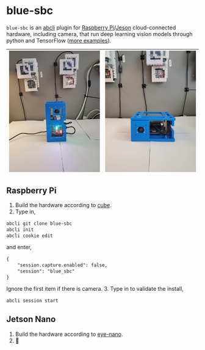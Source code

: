 # blue-sbc

`blue-sbc` is an [abcli](https://github.com/kamangir/awesome-bash-cli) plugin for [Raspberry Pi](#Raspberry-Pi)/[Jeson](#Jetson-Nano) cloud-connected hardware, including camera, that run deep learning vision models through python and TensorFlow ([more examples](https://github.com/kamangir/blue-bracket)).

| [![image](https://github.com/kamangir/blue-bracket/raw/main/images/cube-1.jpg)](#Raspberry-Pi) | [![image](https://github.com/kamangir/blue-bracket/raw/main/images/eye_nano-1.jpg)](#Jetson-Nano) | 
|---|---|

## Raspberry Pi

1. Build the hardware according to [cube](https://github.com/kamangir/blue-bracket/blob/main/designs/cube.md).
2. Type in,
```
abcli git clone blue-sbc
abcli init
abcli cookie edit
```
and enter,
```
{
    "session.capture.enabled": false,
    "session": "blue_sbc"
}
```
Ignore the first item if there is camera.
3. Type in to validate the install,
```
abcli session start
```

## Jetson Nano

1. Build the hardware according to [eye-nano](https://github.com/kamangir/blue-bracket/blob/main/designs/eye_nano.md).
2. 🚧